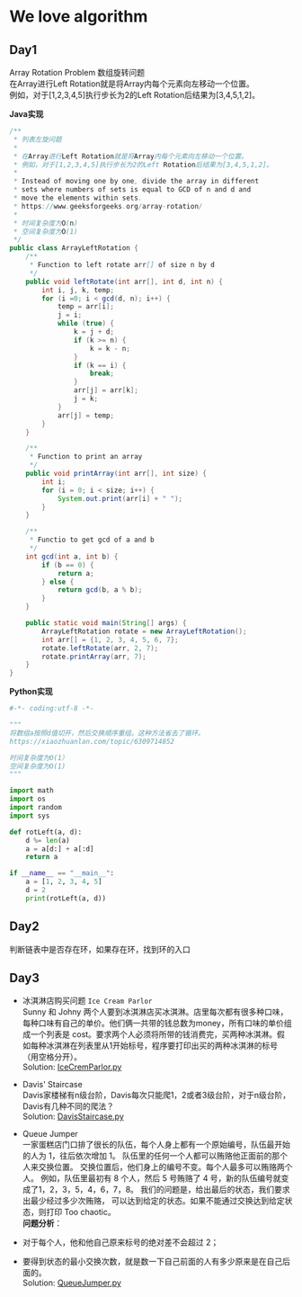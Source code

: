 # We love algorithm

## Day1
Array Rotation Problem
数组旋转问题  
在Array进行Left Rotation就是将Array内每个元素向左移动一个位置。  
例如，对于[1,2,3,4,5]执行步长为2的Left Rotation后结果为[3,4,5,1,2]。

**Java实现**
```Java
/**
 * 列表左旋问题
 * 
 * 在Array进行Left Rotation就是将Array内每个元素向左移动一个位置。
 * 例如，对于[1,2,3,4,5]执行步长为2的Left Rotation后结果为[3,4,5,1,2]。
 * 
 * Instead of moving one by one, divide the array in different
 * sets where numbers of sets is equal to GCD of n and d and 
 * move the elements within sets.
 * https://www.geeksforgeeks.org/array-rotation/
 * 
 * 时间复杂度为O(n)
 * 空间复杂度为O(1)
 */
public class ArrayLeftRotation {
    /**
     * Function to left rotate arr[] of size n by d
     */
    public void leftRotate(int arr[], int d, int n) {
        int i, j, k, temp;
        for (i =0; i < gcd(d, n); i++) {
            temp = arr[i];
            j = i;
            while (true) {
                k = j + d;
                if (k >= n) {
                    k = k - n;
                }
                if (k == i) {
                    break;
                }
                arr[j] = arr[k];
                j = k;
            }
            arr[j] = temp;
        }
    }

    /**
     * Function to print an array
     */
    public void printArray(int arr[], int size) {
        int i;
        for (i = 0; i < size; i++) {
            System.out.print(arr[i] + " ");
        }
    }

    /**
     * Functio to get gcd of a and b
     */
    int gcd(int a, int b) {
        if (b == 0) {
            return a;
        } else {
            return gcd(b, a % b);
        }
    }

    public static void main(String[] args) {
        ArrayLeftRotation rotate = new ArrayLeftRotation();
        int arr[] = {1, 2, 3, 4, 5, 6, 7};
        rotate.leftRotate(arr, 2, 7);
        rotate.printArray(arr, 7);
    }
}

```

**Python实现**
```Python
#-*- coding:utf-8 -*-

""" 
将数组a按照d值切开，然后交换顺序重组。这种方法省去了循环。
https://xiaozhuanlan.com/topic/6309714852

时间复杂度为O(1）
空间复杂度为O(1)
"""

import math
import os
import random
import sys

def rotLeft(a, d):
    d %= len(a)
    a = a[d:] + a[:d]
    return a

if __name__ == "__main__":
    a = [1, 2, 3, 4, 5]
    d = 2
    print(rotLeft(a, d))
```

## Day2
判断链表中是否存在环，如果存在环，找到环的入口


## Day3 
- 冰淇淋店购买问题  `Ice Cream Parlor`  
Sunny 和 Johny 两个人要到冰淇淋店买冰淇淋。店里每次都有很多种口味，每种口味有自己的单价。他们俩一共带的钱总数为money，所有口味的单价组成一个列表是 cost。要求两个人必须将所带的钱消费完，买两种冰淇淋。假如每种冰淇淋在列表里从1开始标号，程序要打印出买的两种冰淇淋的标号（用空格分开）。  
Solution: [IceCremParlor.py](./day3/IceCreamParlor.py)

- Davis' Staircase  
Davis家楼梯有n级台阶，Davis每次只能爬1，2或者3级台阶，对于n级台阶，Davis有几种不同的爬法？  
Solution: [DavisStaircase.py](./day3/DavisStaircase.py)

- Queue Jumper  
一家蛋糕店门口排了很长的队伍，每个人身上都有一个原始编号，队伍最开始的人为 1，往后依次增加 1。
队伍里的任何一个人都可以贿赂他正面前的那个人来交换位置。
交换位置后，他们身上的编号不变。每个人最多可以贿赂两个人。
例如，队伍里最初有 8 个人，然后 5 号贿赂了 4 号，新的队伍编号就变成了1，2，3，5，4，6，7，8。
我们的问题是，给出最后的状态，我们要求出最少经过多少次贿赂，
可以达到给定的状态。如果不能通过交换达到给定状态，则打印 Too chaotic。  
**问题分析**：  
- 对于每个人，他和他自己原来标号的绝对差不会超过 2；
- 要得到状态的最小交换次数，就是数一下自己前面的人有多少原来是在自己后面的。  
Solution: [QueueJumper.py](./day3/QueueJumper.py)
